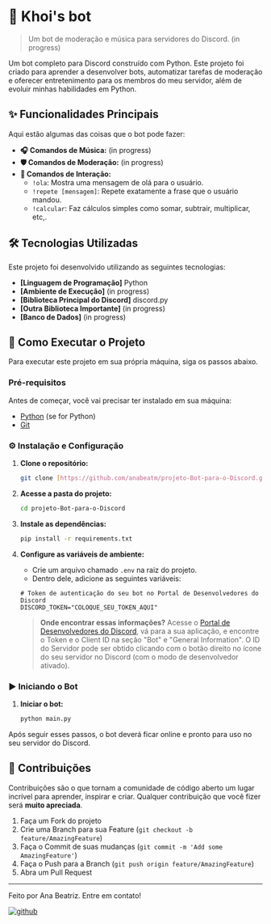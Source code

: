 # 🤖 Khoi's bot

> Um bot de moderação e música para servidores do Discord. (in progress)

Um bot completo para Discord construído com Python. Este projeto foi criado para aprender a desenvolver bots, automatizar tarefas de moderação e oferecer entretenimento para os membros do meu servidor, além de evoluir minhas habilidades em Python.

## ✨ Funcionalidades Principais

Aqui estão algumas das coisas que o bot pode fazer:

* **🎧 Comandos de Música:**
(in progress)
* **🛡️ Comandos de Moderação:**
(in progress)
* **🎉 Comandos de Interação:**
    * `!ola`: Mostra uma mensagem de olá para o usuário.
    * `!repete [mensagem]`: Repete exatamente a frase que o usuário mandou.
    * `!calcular`: Faz cálculos simples como somar, subtrair, multiplicar, etc,.

## 🛠️ Tecnologias Utilizadas

Este projeto foi desenvolvido utilizando as seguintes tecnologias:

* **[Linguagem de Programação]** Python
* **[Ambiente de Execução]** (in progress)
* **[Biblioteca Principal do Discord]** discord.py
* **[Outra Biblioteca Importante]** (in progress)
* **[Banco de Dados]** (in progress)

## 🚀 Como Executar o Projeto

Para executar este projeto em sua própria máquina, siga os passos abaixo.

### Pré-requisitos

Antes de começar, você vai precisar ter instalado em sua máquina:
* [Python](https://www.python.org/) (se for Python)
* [Git](https://git-scm.com/)

### ⚙️ Instalação e Configuração

1.  **Clone o repositório:**
    ```bash
    git clone [https://github.com/anabeatm/projeto-Bot-para-o-Discord.git](https://github.com/anabeatm/projeto-Bot-para-o-Discord.git)
    ```

2.  **Acesse a pasta do projeto:**
    ```bash
    cd projeto-Bot-para-o-Discord
    ```

3.  **Instale as dependências:**
    ```bash
    pip install -r requirements.txt
    ```

4.  **Configure as variáveis de ambiente:**
    * Crie um arquivo chamado `.env` na raiz do projeto.
    * Dentro dele, adicione as seguintes variáveis:

    ```env
    # Token de autenticação do seu bot no Portal de Desenvolvedores do Discord
    DISCORD_TOKEN="COLOQUE_SEU_TOKEN_AQUI"
    ```
    > **Onde encontrar essas informações?** Acesse o [Portal de Desenvolvedores do Discord](https://discord.com/developers/applications), vá para a sua aplicação, e encontre o Token e o Client ID na seção "Bot" e "General Information". O ID do Servidor pode ser obtido clicando com o botão direito no ícone do seu servidor no Discord (com o modo de desenvolvedor ativado).

### ▶️ Iniciando o Bot

1.  **Iniciar o bot:**
    ```bash
    python main.py
    ```

Após seguir esses passos, o bot deverá ficar online e pronto para uso no seu servidor do Discord.

## 🤝 Contribuições

Contribuições são o que tornam a comunidade de código aberto um lugar incrível para aprender, inspirar e criar. Qualquer contribuição que você fizer será **muito apreciada**.

1.  Faça um Fork do projeto
2.  Crie uma Branch para sua Feature (`git checkout -b feature/AmazingFeature`)
3.  Faça o Commit de suas mudanças (`git commit -m 'Add some AmazingFeature'`)
4.  Faça o Push para a Branch (`git push origin feature/AmazingFeature`)
5.  Abra um Pull Request

---

Feito por Ana Beatriz. Entre em contato!

[![github](https://img.shields.io/badge/github-181717?style=for-the-badge&logo=github&logoColor=white)](https://github.com/anabeatm)